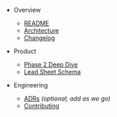 - Overview
    - [README](./README.md)
    - [Architecture](./architecture.md)
    - [Changelog](./changelog.md)

- Product
    - [Phase 2 Deep Dive](./phase-2-deep-dive.md)
    - [Lead Sheet Schema](./lead-sheet-schema.md)

- Engineering
    - [ADRs](./decisions/README.md) *(optional; add as we go)*
    - [Contributing](../CONTRIBUTING.md)